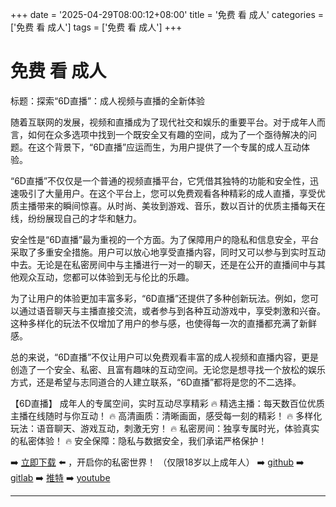+++
date = '2025-04-29T08:00:12+08:00'
title = '免费 看 成人'
categories = ['免费 看 成人']
tags = ['免费 看 成人']
+++

# 免费 看 成人

标题：探索“6D直播”：成人视频与直播的全新体验

随着互联网的发展，视频和直播成为了现代社交和娱乐的重要平台。对于成年人而言，如何在众多选项中找到一个既安全又有趣的空间，成为了一个亟待解决的问题。在这个背景下，“6D直播”应运而生，为用户提供了一个专属的成人互动体验。

“6D直播”不仅仅是一个普通的视频直播平台，它凭借其独特的功能和安全性，迅速吸引了大量用户。在这个平台上，您可以免费观看各种精彩的成人直播，享受优质主播带来的瞬间惊喜。从时尚、美妆到游戏、音乐，数以百计的优质主播每天在线，纷纷展现自己的才华和魅力。

安全性是“6D直播”最为重视的一个方面。为了保障用户的隐私和信息安全，平台采取了多重安全措施。用户可以放心地享受直播内容，同时又可以参与到实时互动中去。无论是在私密房间中与主播进行一对一的聊天，还是在公开的直播间中与其他观众互动，您都可以体验到无与伦比的乐趣。

为了让用户的体验更加丰富多彩，“6D直播”还提供了多种创新玩法。例如，您可以通过语音聊天与主播直接交流，或者参与到各种互动游戏中，享受刺激和兴奋。这种多样化的玩法不仅增加了用户的参与感，也使得每一次的直播都充满了新鲜感。

总的来说，“6D直播”不仅让用户可以免费观看丰富的成人视频和直播内容，更是创造了一个安全、私密、且富有趣味的互动空间。无论您是想寻找一个放松的娱乐方式，还是希望与志同道合的人建立联系，“6D直播”都将是您的不二选择。

【6D直播】
成年人的专属空间，实时互动尽享精彩
🔥 精选主播：每天数百位优质主播在线随时与你互动！
🔥 高清画质：清晰画面，感受每一刻的精彩！
🔥 多样化玩法：语音聊天、游戏互动，刺激无穷！
🔥 私密房间：独享专属时光，体验真实的私密体验！
🔥 安全保障：隐私与数据安全，我们承诺严格保护！

➡️ [立即下载](https://down123.s3.ap-east-1.amazonaws.com/down/down.html?channelCode=blog) ⬅️ ，开启你的私密世界！
（仅限18岁以上成年人）
➡️ [github](https://aldult-live.github.io/)
➡️ [gitlab](https://seo-09598d.gitlab.io/)
➡️ [推特](https://x.com/wegame33)
➡️ [youtube](https://www.youtube.com/@6Dlive)

---
